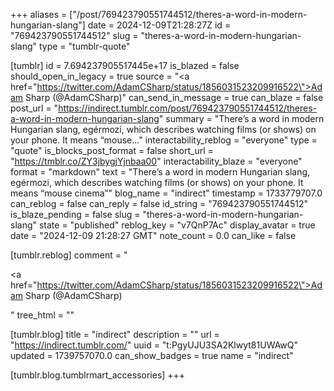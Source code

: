 +++
aliases = ["/post/769423790551744512/theres-a-word-in-modern-hungarian-slang"]
date = 2024-12-09T21:28:27Z
id = "769423790551744512"
slug = "theres-a-word-in-modern-hungarian-slang"
type = "tumblr-quote"

[tumblr]
id = 7.694237905517445e+17
is_blazed = false
should_open_in_legacy = true
source = "<a href=\"https://twitter.com/AdamCSharp/status/1856031523209916522\">Adam Sharp (@AdamCSharp)</a>"
can_send_in_message = true
can_blaze = false
post_url = "https://indirect.tumblr.com/post/769423790551744512/theres-a-word-in-modern-hungarian-slang"
summary = "There’s a word in modern Hungarian slang, egérmozi, which describes watching films (or shows) on your phone. It means “mouse..."
interactability_reblog = "everyone"
type = "quote"
is_blocks_post_format = false
short_url = "https://tmblr.co/ZY3jbygjYjnbaa00"
interactability_blaze = "everyone"
format = "markdown"
text = "There’s a word in modern Hungarian slang, egérmozi, which describes watching films (or shows) on your phone. It means “mouse cinema”"
blog_name = "indirect"
timestamp = 1733779707.0
can_reblog = false
can_reply = false
id_string = "769423790551744512"
is_blaze_pending = false
slug = "theres-a-word-in-modern-hungarian-slang"
state = "published"
reblog_key = "v7QnP7Ac"
display_avatar = true
date = "2024-12-09 21:28:27 GMT"
note_count = 0.0
can_like = false

[tumblr.reblog]
comment = "<p><a href=\"https://twitter.com/AdamCSharp/status/1856031523209916522\">Adam Sharp (@AdamCSharp)</a></p>"
tree_html = ""

[tumblr.blog]
title = "indirect"
description = ""
url = "https://indirect.tumblr.com/"
uuid = "t:PgyUJU3SA2Klwyt81UWAwQ"
updated = 1739757070.0
can_show_badges = true
name = "indirect"

[tumblr.blog.tumblrmart_accessories]
+++
